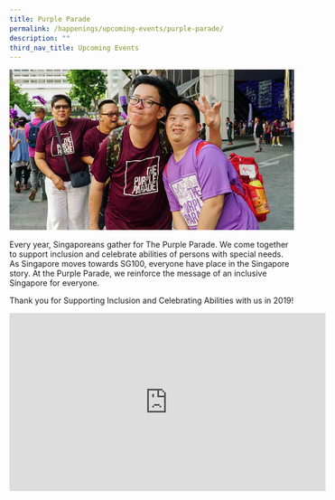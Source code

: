 ```yaml
---
title: Purple Parade
permalink: /happenings/upcoming-events/purple-parade/
description: ""
third_nav_title: Upcoming Events
---
```

![Purple Parade](/images/Happenings/purple-parade-happening-image3060f89554664b069faf4d3607a9ffe6.jpg)

Every year, Singaporeans gather for The Purple Parade. We come together to support inclusion and celebrate abilities of persons with special needs. As Singapore moves towards SG100, everyone have place in the Singapore story. At the Purple Parade, we reinforce the message of an inclusive Singapore for everyone.

Thank you for Supporting Inclusion and Celebrating Abilities with us in 2019!
<iframe width="560" height="315" src="https://www.youtube.com/embed/VlPaTABSmEA" title="YouTube video player" frameborder="0" allow="accelerometer; autoplay; clipboard-write; encrypted-media; gyroscope; picture-in-picture" allowfullscreen></iframe>